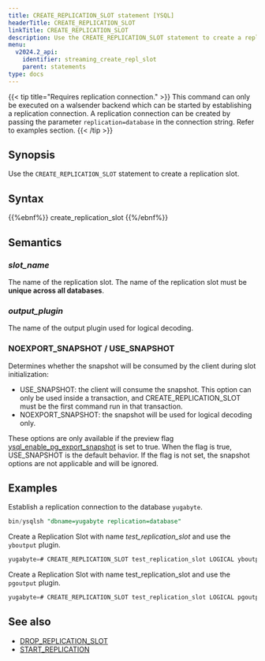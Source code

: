 ```yaml
---
title: CREATE_REPLICATION_SLOT statement [YSQL]
headerTitle: CREATE_REPLICATION_SLOT
linkTitle: CREATE_REPLICATION_SLOT
description: Use the CREATE_REPLICATION_SLOT statement to create a replication slot.
menu:
  v2024.2_api:
    identifier: streaming_create_repl_slot
    parent: statements
type: docs
---
```


{{< tip title="Requires replication connection." >}}
This command can only be executed on a walsender backend which can be started by establishing a replication connection. A replication connection can be created by passing the parameter `replication=database` in the connection string. Refer to examples section.
{{< /tip >}}

## Synopsis

Use the `CREATE_REPLICATION_SLOT` statement to create a replication slot.

## Syntax

{{%ebnf%}}
  create_replication_slot
{{%/ebnf%}}

## Semantics

### *slot_name*

The name of the replication slot. The name of the replication slot must be **unique across all databases**.

### *output_plugin*

The name of the output plugin used for logical decoding.

### NOEXPORT_SNAPSHOT / USE_SNAPSHOT

Determines whether the snapshot will be consumed by the client during slot initialization:

- USE_SNAPSHOT: the client will consume the snapshot. This option can only be used inside a transaction, and CREATE_REPLICATION_SLOT must be the first command run in that transaction.
- NOEXPORT_SNAPSHOT: the snapshot will be used for logical decoding only.

These options are only available if the preview flag [ysql_enable_pg_export_snapshot](../../../../../explore/ysql-language-features/advanced-features/snapshot-synchronization) is set to true. When the flag is true, USE_SNAPSHOT is the default behavior. If the flag is not set, the snapshot options are not applicable and will be ignored.

## Examples

Establish a replication connection to the database `yugabyte`.

```sql
bin/ysqlsh "dbname=yugabyte replication=database"
```

Create a Replication Slot with name *test_replication_slot* and use the `yboutput` plugin.

```sql
yugabyte=# CREATE_REPLICATION_SLOT test_replication_slot LOGICAL yboutput;
```

Create a Replication Slot with name test_replication_slot and use the `pgoutput` plugin.

```sql
yugabyte=# CREATE_REPLICATION_SLOT test_replication_slot LOGICAL pgoutput;
```

## See also

- [DROP_REPLICATION_SLOT](../streaming_drop_repl_slot)
- [START_REPLICATION](../streaming_start_replication)
